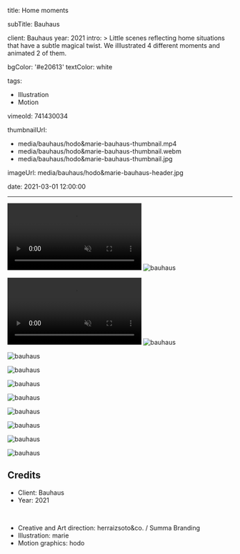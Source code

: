 title: Home moments

subTitle: Bauhaus

client: Bauhaus
year: 2021
intro: >
  Little scenes reflecting home situations that have a subtle magical twist. We illlustrated 4 different moments and animated 2 of them.

bgColor: '#e20613'
textColor: white

tags:
  - Illustration
  - Motion

vimeoId: 741430034

thumbnailUrl:
  - media/bauhaus/hodo&marie-bauhaus-thumbnail.mp4
  - media/bauhaus/hodo&marie-bauhaus-thumbnail.webm
  - media/bauhaus/hodo&marie-bauhaus-thumbnail.jpg

imageUrl: media/bauhaus/hodo&marie-bauhaus-header.jpg

date: 2021-03-01 12:00:00



---
<!-- This is a 2x VIDEO gallery -->
<!-- Always add a linebreak between images -->
<!-- It needs two images between paragraph tags -->
<div class="gallery gallery-video gallery-2">
	<p>
		<video playsinline="playsinline" muted>
			<source src="/media/bauhaus/hodo&marie-bauhaus-01.mp4" type="video/mp4">
			<source src="/media/bauhaus/hodo&marie-bauhaus-01.webm" type="video/webm">
		</video>
		<img src="/media/bauhaus/hodo&marie-bauhaus-03.png" alt="bauhaus">
	</p>
	<p>
		<video playsinline="playsinline" muted>
			<source src="/media/bauhaus/hodo&marie-bauhaus-02.mp4" type="video/mp4">
			<source src="/media/bauhaus/hodo&marie-bauhaus-02.webm" type="video/webm">
		</video>
		<img src="/media/bauhaus/hodo&marie-bauhaus-04.png" alt="bauhaus">
	</p>
</div>


<div class="gallery gallery-2">

![bauhaus](/media/bauhaus/hodo&marie-bauhaus-03.png)

![bauhaus](/media/bauhaus/hodo&marie-bauhaus-04.png)

</div>


<div class="gallery gallery-2">

![bauhaus](/media/bauhaus/hodo&marie-bauhaus-05.png)

![bauhaus](/media/bauhaus/hodo&marie-bauhaus-06.png)

</div>


<div class="gallery gallery-2">

![bauhaus](/media/bauhaus/hodo&marie-bauhaus-07.jpg)

![bauhaus](/media/bauhaus/hodo&marie-bauhaus-08.jpg)

</div>


<div class="gallery gallery-2">

![bauhaus](/media/bauhaus/hodo&marie-bauhaus-09.jpg)

![bauhaus](/media/bauhaus/hodo&marie-bauhaus-10.jpg)

</div>


## Credits

* Client: Bauhaus
* Year: 2021  
  
<br>

* Creative and Art direction: herraizsoto&co. / Summa Branding
* Illustration: marie
* Motion graphics: hodo